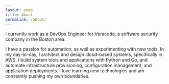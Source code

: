 ```yaml
---
layout: page
title: About
permalink: /about/
---
```


I currently work as a DevOps Engineer for Veracode, a software security company in the Boston area. 

I have a passion for automation, as well as experimenting with new tools. In my day-to-day, I  architect and design cloud-based systems, specifically in AWS. I build system tools and applications with Python and Go, and automate infrastructure provisioning, configuration management, and application deployments. I love learning new technologies and am constantly pushing my own boundaries.

